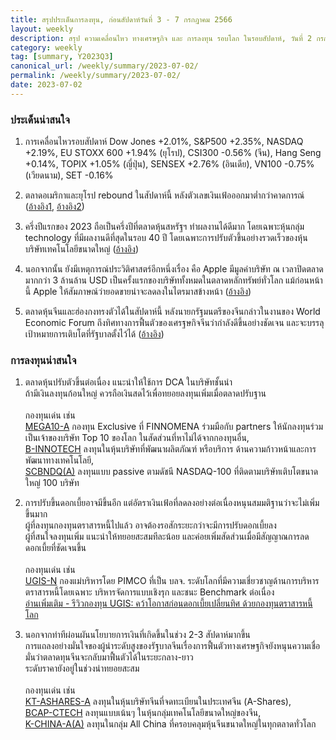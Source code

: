 ```yaml
---
title: สรุปประเด็นการลงทุน, ก่อนสัปดาห์วันที่ 3 - 7 กรกฎาคม 2566
layout: weekly
description: สรุป ความเคลื่อนไหว ทางเศรษฐกิจ และ การลงทุน รอบโลก ในรอบสัปดาห์, วันที่ 2 กรกฎาคม 2566
category: weekly
tag: [summary, Y2023Q3]
canonical_url: /weekly/summary/2023-07-02/
permalink: /weekly/summary/2023-07-02/
date: 2023-07-02
---
```


### ประเด็นน่าสนใจ

1. การเคลื่อนไหวรอบสัปดาห์ Dow Jones +2.01%, S&P500 +2.35%, NASDAQ +2.19%, EU STOXX 600 +1.94% (ยุโรป), CSI300 -0.56% (จีน), Hang Seng +0.14%, TOPIX +1.05% (ญี่ปุ่น), SENSEX +2.76% (อินเดีย), VN100 -0.75% (เวียดนาม), SET -0.16%

2. ตลาดอเมริกาและยุโรป rebound ในสัปดาห์นี้ หลังตัวเลขเงินเฟ้อออกมาต่ำกว่าคาดการณ์ 
([อ้างอิง1](https://www.cnbc.com/2023/06/30/pce-inflation-may-2023-.html), 
[อ้างอิง2](https://www.cnbc.com/2023/06/30/european-markets-set-to-open-slightly-higher-traders-await-key-inflation-data.html)) 

3. ครึ่งปีแรกของ 2023 ถือเป็นครึ่งปีที่ตลาดหุ้นสหรัฐฯ ทำผลงานได้ดีมาก โดยเฉพาะหุ้นกลุ่ม technology ที่มีผลงานดีที่สุดในรอบ 40 ปี โดยเฉพาะการปรับตัวขึ้นอย่างรวดเร็วของหุ้นบริษัทเทคโนโลยีขนาดใหญ่
([อ้างอิง](https://www.cnbc.com/2023/06/30/nasdaq-best-first-half-in-40-years-powered-by-apple-nvidia-and-meta.html)) 

4. นอกจากนั้น ยังมีเหตุการณ์ประวิติศาสตร์อีกหนึ่งเรื่อง คือ Apple มีมูลค่าบริษัท ณ เวลาปิดตลาดมากกว่า 3 ล้านล้าน USD เป็นครั้งแรกของบริษัททั้งหมดในตลาดหลักทรัพย์ทั่วโลก แม้ก่อนหน้านี้ Apple ให้สัมภาษณ์ว่ายอดขายน่าจะลดลงในไตรมาสข้างหน้า
([อ้างอิง](https://www.cnbc.com/2023/06/30/apples-market-cap-passes-3-trillion-in-early-trading.html)) 

5. ตลาดหุ้นจีนและฮ่องกงทรงตัวได้ในสัปดาห์นี้ หลังนายกรัฐมนตรีของจีนกล่าวในงานของ World Economic Forum ถึงทิศทางการฟื้นตัวของเศรฐษกิจจีนว่ากำลังดีขึ้นอย่างชัดเจน และจะบรรลุเป้าหมายการเติบโตที่รัฐบาลตั้งไว้ได้
([อ้างอิง](https://www.cnbc.com/2023/06/27/china-on-track-to-hit-its-growth-target-li-qiang-says-at-wef-tianjin.html)) 




### การลงทุนน่าสนใจ

1. ตลาดหุ้นปรับตัวขึ้นต่อเนื่อง แนะนำให้ใช้การ DCA ในบริษัทชั้นนำ  
ถ้ามีเงินลงทุนก้อนใหญ่ ควรถือเงินสดไว้เพื่อทยอยลงทุนเพิ่มเมื่อตลาดปรับฐาน<br><br>
กองทุนเด่น เช่น  
[MEGA10-A](https://www.finnomena.com/mega10/) กองทุน Exclusive ที่ FINNOMENA ร่วมมือกับ partners ให้นักลงทุนร่วมเป็นเจ้าของบริษัท Top 10 ของโลก ในสัดส่วนที่หาไม่ได้จากกองทุนอื่น,  
[B-INNOTECH](https://www.finnomena.com/fund/B-INNOTECH) ลงทุนในหุ้นบริษัทที่พัฒนาผลิตภัณฑ์ หรือบริการ ด้านความก้าวหน้าและการพัฒนาทางเทคโนโลยี,  
[SCBNDQ(A)](https://www.finnomena.com/fund/SCBNDQ(A)) ลงทุนแบบ passive ตามดัชนี NASDAQ-100 ที่ติดตามบริษัทเติบโตขนาดใหญ่ 100 บริษัท

2. การปรับขึ้นดอกเบี้ยอาจมีขึ้นอีก แต่อัตราเงินเฟ้อที่ลดลงอย่างต่อเนื่องหนุนสมมติฐานว่าจะไม่เพิ่มขึ้นมาก  
ผู้ที่ลงทุนกองทุนตราสารหนี้ไปแล้ว อาจต้องรอสักระยะกว่าจะมีการปรับดอกเบี้ยลง  
ผู้ที่สนใจลงทุนเพิ่ม แนะนำให้ทยอยสะสมทีละน้อย และค่อยเพิ่มสัดส่วนเมื่อมีสัญญาณการลดดอกเบี้ยที่ชัดเจนขึ้น<br><br>
กองทุนเด่น เช่น  
[UGIS-N](https://www.finnomena.com/fund/UGIS-N) กองแม่บริหารโดย PIMCO ที่เป็น บลจ. ระดับโลกที่มีความเชี่ยวชาญด้านการบริหารตราสารหนี้โดยเฉพาะ บริหารจัดการแบบเชิงรุก และชนะ Benchmark ต่อเนื่อง  
[อ่านเพิ่มเติม - รีวิวกองทุน UGIS: คว้าโอกาสก่อนดอกเบี้ยเปลี่ยนทิศ ด้วยกองทุนตราสารหนี้โลก](https://www.finnomena.com/fruhling/ugis-n-review-2023/)

3. นอกจากท่าทีผ่อนผันนโยบายการเงินที่เกิดขึ้นในช่วง 2-3 สัปดาห์มากขึ้น  
การแถลงอย่างมั่นใจของผู้นำระดับสูงของรัฐบาลจีนเรื่องการฟื้นตัวทางเศรษฐกิจยังหนุนความเชื่อมั่นว่าตลาดทุนจีนจะกลับมาฟื้นตัวได้ในระยะกลาง-ยาว  
ระดับราคายังอยู่ในช่วงน่าทยอยสะสม<br><br>
กองทุนเด่น เช่น  
[KT-ASHARES-A](https://www.finnomena.com/fund/KT-Ashares-A) ลงทุนในหุ้นบริษัทจีนที่จดทะเบียนในประเทศจีน (A-Shares),  
[BCAP-CTECH](https://www.finnomena.com/fund/BCAP-CTECH) ลงทุนแบบเน้นๆ ในหุ้นกลุ่มเทคโนโลยีขนาดใหญ่ของจีน,  
[K-CHINA-A(A)](https://www.finnomena.com/fund/K-CHINA-A(A)) ลงทุนในกลุ่ม All China ที่ครอบคลุมหุ้นจีนขนาดใหญ่ในทุกตลาดทั่วโลก

